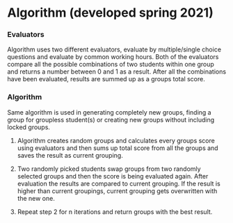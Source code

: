 # Algorithm (developed spring 2021)

### Evaluators
Algorithm uses two different evaluators, evaluate by multiple/single choice questions and evaluate by common working hours.
Both of the evaluators compare all the possible combinations of two students within one group and returns a number between 0 and 1 as a result.
After all the combinations have been evaluated, results are summed up as a groups total score.
### Algorithm

Same algorithm is used in generating completely new groups, finding a group for groupless student(s) or creating new groups without including locked groups.

1. Algorithm creates random groups and calculates every groups score using evaluators and then sums up total score from all the groups and saves the result as current grouping.

2. Two randomly picked students swap groups from two randomly selected groups and then the score is being evaluated again. After evaluation the results are compared to current grouping. If the result is higher than current groupings, current grouping gets overwritten with the new one.

3. Repeat step 2 for n iterations and return groups with the best result.
